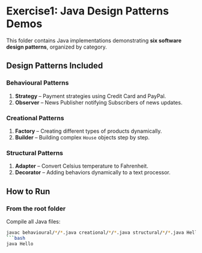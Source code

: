 
# Exercise1: Java Design Patterns Demos

This folder contains Java implementations demonstrating **six software design patterns**, organized by category.


## Design Patterns Included

### Behavioural Patterns
1. **Strategy** – Payment strategies using Credit Card and PayPal.  
2. **Observer** – News Publisher notifying Subscribers of news updates.

### Creational Patterns
1. **Factory** – Creating different types of products dynamically.  
2. **Builder** – Building complex `House` objects step by step.

### Structural Patterns
1. **Adapter** – Convert Celsius temperature to Fahrenheit.  
2. **Decorator** – Adding behaviors dynamically to a text processor.

## How to Run

### From the root folder
Compile all Java files:
```bash
javac behavioural/*/*.java creational/*/*.java structural/*/*.java Hello.java
```bash
java Hello

